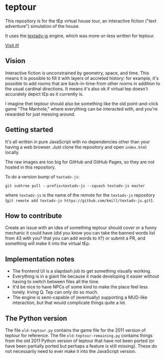 # teptour

This repository is for the tEp virtual house tour, an interactive fiction ("text adventure")
simulation of the house.

It uses the [textadv-js](https://github.com/kmill/textadv-js) engine, which was more-or-less
written for teptour.

[Visit it!](https://alumxi22.github.io/teptour/)

## Vision

Interactive fiction is unconstrained by geometry, space, and time.
This means it is possible to fill it with layers of accreted history:
for example, it's possible to add rooms that are back-in-time-from
other rooms in addition to the usual cardinal directions.
It means it's also ok if virtual tep doesn't accurately depict tEp
as it currently is.

I imagine thet teptour should also be something like the old
point-and-click game "The Manhole," where everything can be interacted
with, and you're rewarded for just messing around.

## Getting started

It's all written in pure JavaScript with no dependencies other than your having a web browser.
Just clone the repository and open `index.html` locally.

The raw images are too big for GitHub and GitHub Pages, so they are not hosted in this repository.

To do a version bump of `textadv-js`:
```
git subtree pull --prefix=textadv-js --squash textadv-js master
```
where `textadv-js` is the name of the remote for the `textadv-js` repository
(`git remote add textadv-js https://github.com/kmill/textadv-js.git`).

## How to contribute

Create an issue with an idea of something teptour should cover or a funny mechanic it could have
(did you know you can take the banned words list from 43 with you? that you can add words to it?)
or submit a PR, and something will make it into the virtual tEp.

## Implementation notes

- The frontend UI is a slapdash job to get something visually working.
- Everything is in a giant file because it made developing it easier without having
  to switch between files all the time.
- It'd be nice to have NPCs of some kind to make the place feel less lonely.
  Irving Q. Tep can only do so much.
- The engine is semi-capable of (eventually) supporting a MUD-like
  interaction, but that would complicate things quite a lot.

## The Python version

The file `old-teptour.py` contains the game file for the 2011 version of teptour for reference.
The file `old-teptour-remaining.py` contains things from the old
2011 Python version of teptour that have not been ported (or have been partially
ported but perhaps a feature is still missing).  These do not necessarily need to ever
make it into the JavaScript version.
